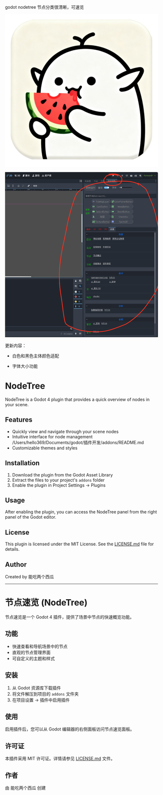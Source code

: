 
godot nodetree 节点分类很清晰，可速览


![logo](https://github.com/hello432369/godotnodetree/blob/main/logo.png?raw=true)


![logo](https://github.com/hello432369/godotnodetree/blob/main/bg3.png?raw=true)


更新内容：

+ 白色和黑色主体颜色适配        

+ 字体大小功能



# NodeTree

NodeTree is a Godot 4 plugin that provides a quick overview of nodes in your scene.

## Features

- Quickly view and navigate through your scene nodes
- Intuitive interface for node management
/Users/hello369/Documents/godot/插件开发/addons/README.md
- Customizable themes and styles

## Installation

1. Download the plugin from the Godot Asset Library
2. Extract the files to your project's `addons` folder
3. Enable the plugin in Project Settings -> Plugins

## Usage

After enabling the plugin, you can access the NodeTree panel from the right panel of the Godot editor.

## License

This plugin is licensed under the MIT License. See the [LICENSE.md](LICENSE.md) file for details.

## Author

Created by 能吃两个西瓜

---

# 节点速览 (NodeTree)

节点速览是一个 Godot 4 插件，提供了场景中节点的快速概览功能。

## 功能

- 快速查看和导航场景中的节点
- 直观的节点管理界面
- 可自定义的主题和样式

## 安装

1. 从 Godot 资源库下载插件
2. 将文件解压到项目的 `addons` 文件夹
3. 在项目设置 -> 插件中启用插件

## 使用

启用插件后，您可以从 Godot 编辑器的右侧面板访问节点速览面板。

## 许可证

本插件采用 MIT 许可证。详情请参见 [LICENSE.md](LICENSE.md) 文件。

## 作者

由 能吃两个西瓜 创建
